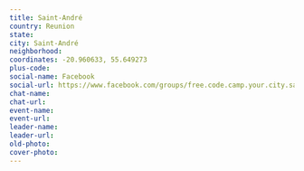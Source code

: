 ```yaml
---
title: Saint-André
country: Reunion
state: 
city: Saint-André
neighborhood: 
coordinates: -20.960633, 55.649273
plus-code:
social-name: Facebook
social-url: https://www.facebook.com/groups/free.code.camp.your.city.saint.andre
chat-name:
chat-url:
event-name:
event-url:
leader-name:
leader-url:
old-photo: 
cover-photo:
---
```

